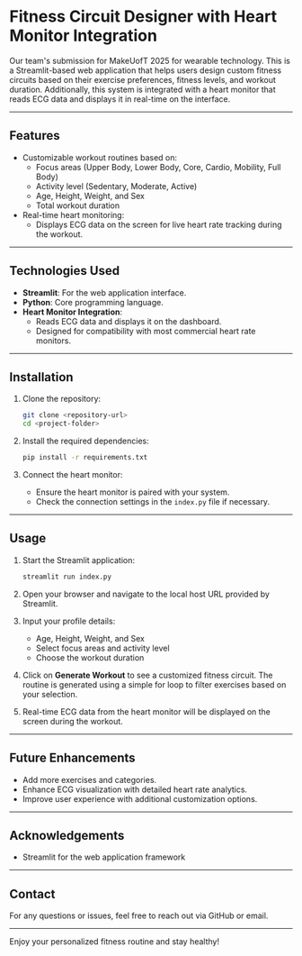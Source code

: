 # Fitness Circuit Designer with Heart Monitor Integration

Our team's submission for MakeUofT 2025 for wearable technology.
This is a Streamlit-based web application that helps users design custom fitness circuits based on their exercise preferences, fitness levels, and workout duration. Additionally, this system is integrated with a heart monitor that reads ECG data and displays it in real-time on the interface.

---

## Features
- Customizable workout routines based on:
  - Focus areas (Upper Body, Lower Body, Core, Cardio, Mobility, Full Body)
  - Activity level (Sedentary, Moderate, Active)
  - Age, Height, Weight, and Sex
  - Total workout duration
- Real-time heart monitoring:
  - Displays ECG data on the screen for live heart rate tracking during the workout.

---

## Technologies Used
- **Streamlit**: For the web application interface.
- **Python**: Core programming language.
- **Heart Monitor Integration**:
  - Reads ECG data and displays it on the dashboard.
  - Designed for compatibility with most commercial heart rate monitors.

---

## Installation
1. Clone the repository:
    ```sh
    git clone <repository-url>
    cd <project-folder>
    ```

2. Install the required dependencies:
    ```sh
    pip install -r requirements.txt
    ```

3. Connect the heart monitor:
    - Ensure the heart monitor is paired with your system.
    - Check the connection settings in the `index.py` file if necessary.

---

## Usage
1. Start the Streamlit application:
    ```sh
    streamlit run index.py
    ```

2. Open your browser and navigate to the local host URL provided by Streamlit.

3. Input your profile details:
    - Age, Height, Weight, and Sex
    - Select focus areas and activity level
    - Choose the workout duration

4. Click on **Generate Workout** to see a customized fitness circuit. The routine is generated using a simple for loop to filter exercises based on your selection.

5. Real-time ECG data from the heart monitor will be displayed on the screen during the workout.

---

## Future Enhancements
- Add more exercises and categories.
- Enhance ECG visualization with detailed heart rate analytics.
- Improve user experience with additional customization options.

---

## Acknowledgements
- Streamlit for the web application framework

---

## Contact
For any questions or issues, feel free to reach out via GitHub or email.

---

Enjoy your personalized fitness routine and stay healthy!
